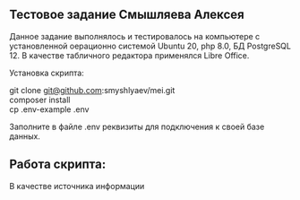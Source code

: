 ## Тестовое задание Смышляева Алексея

Данное задание выполнялось и тестировалось на компьютере с установленной
оерационно системой Ubuntu 20, php 8.0, БД PostgreSQL 12.
В качестве табличного редактора применялся Libre Office.

Установка скрипта:

git clone git@github.com:smyshlyaev/mei.git  
composer install  
cp .env-example .env  

Заполните в файле .env реквизиты для подключения к своей базе данных.

## Работа скрипта:

В качестве источника информации

